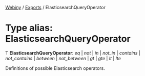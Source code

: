 [Webiny](../README.md) / [Exports](../modules.md) / ElasticsearchQueryOperator

# Type alias: ElasticsearchQueryOperator

Ƭ **ElasticsearchQueryOperator**: *eq* \| *not* \| *in* \| *not_in* \| *contains* \| *not_contains* \| *between* \| *not_between* \| *gt* \| *gte* \| *lt* \| *lte*

Definitions of possible Elasticsearch operators.
